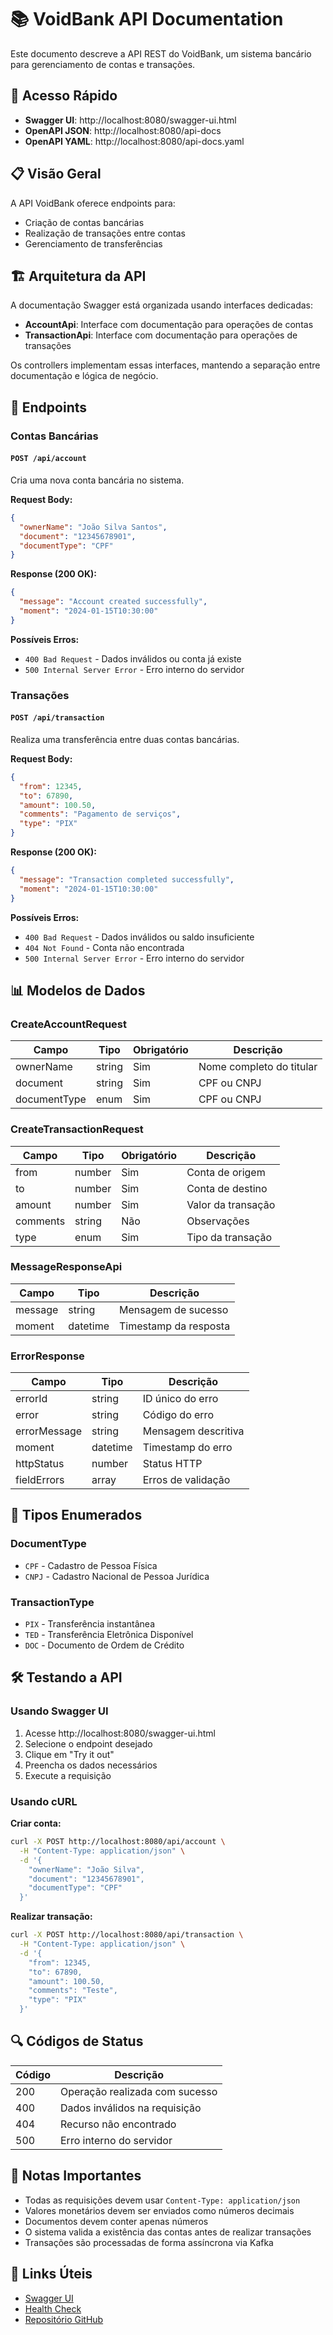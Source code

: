 # 📚 VoidBank API Documentation

Este documento descreve a API REST do VoidBank, um sistema bancário para gerenciamento de contas e transações.

## 🚀 Acesso Rápido

- **Swagger UI**: http://localhost:8080/swagger-ui.html
- **OpenAPI JSON**: http://localhost:8080/api-docs
- **OpenAPI YAML**: http://localhost:8080/api-docs.yaml

## 📋 Visão Geral

A API VoidBank oferece endpoints para:
- Criação de contas bancárias
- Realização de transações entre contas
- Gerenciamento de transferências

## 🏗️ Arquitetura da API

A documentação Swagger está organizada usando interfaces dedicadas:
- **AccountApi**: Interface com documentação para operações de contas
- **TransactionApi**: Interface com documentação para operações de transações

Os controllers implementam essas interfaces, mantendo a separação entre documentação e lógica de negócio.

## 🔗 Endpoints

### Contas Bancárias

#### `POST /api/account`
Cria uma nova conta bancária no sistema.

**Request Body:**
```json
{
  "ownerName": "João Silva Santos",
  "document": "12345678901",
  "documentType": "CPF"
}
```

**Response (200 OK):**
```json
{
  "message": "Account created successfully",
  "moment": "2024-01-15T10:30:00"
}
```

**Possíveis Erros:**
- `400 Bad Request` - Dados inválidos ou conta já existe
- `500 Internal Server Error` - Erro interno do servidor

### Transações

#### `POST /api/transaction`
Realiza uma transferência entre duas contas bancárias.

**Request Body:**
```json
{
  "from": 12345,
  "to": 67890,
  "amount": 100.50,
  "comments": "Pagamento de serviços",
  "type": "PIX"
}
```

**Response (200 OK):**
```json
{
  "message": "Transaction completed successfully",
  "moment": "2024-01-15T10:30:00"
}
```

**Possíveis Erros:**
- `400 Bad Request` - Dados inválidos ou saldo insuficiente
- `404 Not Found` - Conta não encontrada
- `500 Internal Server Error` - Erro interno do servidor

## 📊 Modelos de Dados

### CreateAccountRequest
| Campo | Tipo | Obrigatório | Descrição |
|-------|------|-------------|-----------|
| ownerName | string | Sim | Nome completo do titular |
| document | string | Sim | CPF ou CNPJ |
| documentType | enum | Sim | CPF ou CNPJ |

### CreateTransactionRequest
| Campo | Tipo | Obrigatório | Descrição |
|-------|------|-------------|-----------|
| from | number | Sim | Conta de origem |
| to | number | Sim | Conta de destino |
| amount | number | Sim | Valor da transação |
| comments | string | Não | Observações |
| type | enum | Sim | Tipo da transação |

### MessageResponseApi
| Campo | Tipo | Descrição |
|-------|------|-----------|
| message | string | Mensagem de sucesso |
| moment | datetime | Timestamp da resposta |

### ErrorResponse
| Campo | Tipo | Descrição |
|-------|------|-----------|
| errorId | string | ID único do erro |
| error | string | Código do erro |
| errorMessage | string | Mensagem descritiva |
| moment | datetime | Timestamp do erro |
| httpStatus | number | Status HTTP |
| fieldErrors | array | Erros de validação |

## 🔧 Tipos Enumerados

### DocumentType
- `CPF` - Cadastro de Pessoa Física
- `CNPJ` - Cadastro Nacional de Pessoa Jurídica

### TransactionType
- `PIX` - Transferência instantânea
- `TED` - Transferência Eletrônica Disponível
- `DOC` - Documento de Ordem de Crédito

## 🛠️ Testando a API

### Usando Swagger UI
1. Acesse http://localhost:8080/swagger-ui.html
2. Selecione o endpoint desejado
3. Clique em "Try it out"
4. Preencha os dados necessários
5. Execute a requisição

### Usando cURL

**Criar conta:**
```bash
curl -X POST http://localhost:8080/api/account \
  -H "Content-Type: application/json" \
  -d '{
    "ownerName": "João Silva",
    "document": "12345678901",
    "documentType": "CPF"
  }'
```

**Realizar transação:**
```bash
curl -X POST http://localhost:8080/api/transaction \
  -H "Content-Type: application/json" \
  -d '{
    "from": 12345,
    "to": 67890,
    "amount": 100.50,
    "comments": "Teste",
    "type": "PIX"
  }'
```

## 🔍 Códigos de Status

| Código | Descrição |
|--------|-----------|
| 200 | Operação realizada com sucesso |
| 400 | Dados inválidos na requisição |
| 404 | Recurso não encontrado |
| 500 | Erro interno do servidor |

## 📝 Notas Importantes

- Todas as requisições devem usar `Content-Type: application/json`
- Valores monetários devem ser enviados como números decimais
- Documentos devem conter apenas números
- O sistema valida a existência das contas antes de realizar transações
- Transações são processadas de forma assíncrona via Kafka

## 🔗 Links Úteis

- [Swagger UI](http://localhost:8080/swagger-ui.html)
- [Health Check](http://localhost:8080/actuator/health)
- [Repositório GitHub](https://github.com/0xrodrigues/voidbank)
